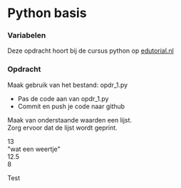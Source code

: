 # Python basis

### Variabelen
Deze opdracht hoort bij de cursus python op [edutorial.nl](https://www.edutorial.nl/course/python)

### Opdracht
Maak gebruik van het bestand: opdr_1.py
* Pas de code aan van opdr_1.py
* Commit en push je code naar github

Maak van onderstaande waarden een lijst.  
Zorg ervoor dat de lijst wordt geprint.

13  
"wat een weertje"  
12.5  
8


Test

